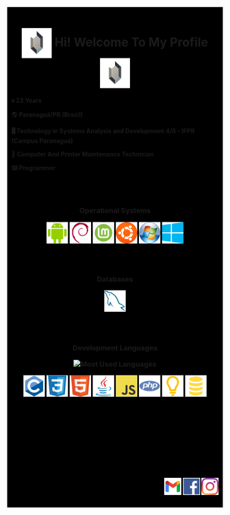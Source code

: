 <div style="background-color:black; padding: 10px">

  <h1 align="center"> 
    <img align="center" title="Rupee" alt="Rupee" height="70" width="70" src="_Icones/Zelda/Rupee-Silver-Breath-Of-The-Wild.webp">
    Hi! Welcome To My Profile
    <img align="center" title="Rupee" alt="Rupee" height="70" width="70" src="_Icones/Zelda/Rupee-Silver-Breath-Of-The-Wild.webp">
  </h1>

  <h4>
    <p>💀 23 Years</p>
    <p>🌎 Paranaguá/PR (Brazil)</p>
    <p>🖥️ Technology in Systems Analysis and Development 4/6 - IFPR (Campus Paranaguá)</p>
    <p>🔧 Computer And Printer Maintenance Technician</p>
    <p>⌨️ Programmer</p>
  </h4> <br><br>

  <h3 align="center">
    <p>Operational Systems</p>
    <img align="center" title="Android" alt="Android" height="50" width="50" src="_Icones/Sistemas-Operacionais/Android.png">
    <img align="center" title="Debian" alt="Debian" height="50" width="50" src="_Icones/Sistemas-Operacionais/Debian.png">
    <img align="center" title="Linux Mint" alt="Linux Mint" height="50" width="50" src="_Icones/Sistemas-Operacionais/Linux-Mint.png">
    <img align="center" title="Ubuntu" alt="Ubuntu" height="50" width="50" src="_Icones/Sistemas-Operacionais/Ubuntu.png">
    <img align="center" title="Windows 7" alt="Windows 7" height="50" width="50" src="_Icones/Sistemas-Operacionais/Windows-7.png">
    <img align="center" title="Windows 10" alt="Windows 10" height="50" width="50" src="_Icones/Sistemas-Operacionais/Windows-10.png">
  </h3> <br><br>

  <h3 align="center">
    <p>Databases</p>
    <img align="center" title="MySQL" alt="MySQL" height="50" width="50" src="_Icones/Bancos-De-Dados/MySQL.png">
  </h3> <br><br>

  <h3 align="center">
    <p>Development Languages</p>
    <p><img align="center" title="Most Used Languages" alt="Most Used Languages" src="https://github-readme-stats.vercel.app/api/top-langs/?username=KyuujiVinsmoke&layout=compact&langs_count=7&theme=dark"/></p>
    <img align="center" title="C" alt="C" height="50" width="50" src="_Icones/Linguagens/C.png">
    <img align="center" title="CSS" alt="CSS" height="50" width="50" src="_Icones/Linguagens/CSS.png">
    <img align="center" title="HTML" alt="HTML" height="50" width="50" src="_Icones/Linguagens/HTML.png">
    <img align="center" title="Java" alt="Java" height="50" width="50" src="_Icones/Linguagens/Java.png">
    <img align="center" title="JavaScript" alt="JavaScript" height="50" width="50" src="_Icones/Linguagens/JavaScript.png">
    <img align="center" title="PHP" alt="PHP" height="50" width="50" src="_Icones/Linguagens/PHP.png">
    <img align="center" title="Portugol" alt="Portugol" height="50" width="50" src="_Icones/Linguagens/Portugol.png">
    <img align="center" title="SQL" alt="SQL" height="50" width="50" src="_Icones/Linguagens/SQL.png">
  </h3> <br><br><br><br><br><br><br><br><br>

  <!-- <h3 align="center">
    <p>Frameworks</p>
  </h3> <br><br> -->

  <h4 align="right">
  
  [<img align="center" title="andreluizvelosocruz@gmail.com" alt="Gmail" height="40" width="40" src="_Icones/Contatos/Gmail.png">](mailto:andreluizvelosocruz@gmail.com)
  [<img align="center" title="Facebook" alt="Facebook" height="40" width="40" src="_Icones/Contatos/Facebook.png">](https://www.facebook.com/KyuujiVinsmoke/)
  [<img align="center" title="Instagram" alt="Instagram" height="40" width="40"   src="_Icones/Contatos/Instagram.png">](https://www.instagram.com/kyuujivinsmoke/?hl=pt-br)
  </h4>
  
</div>